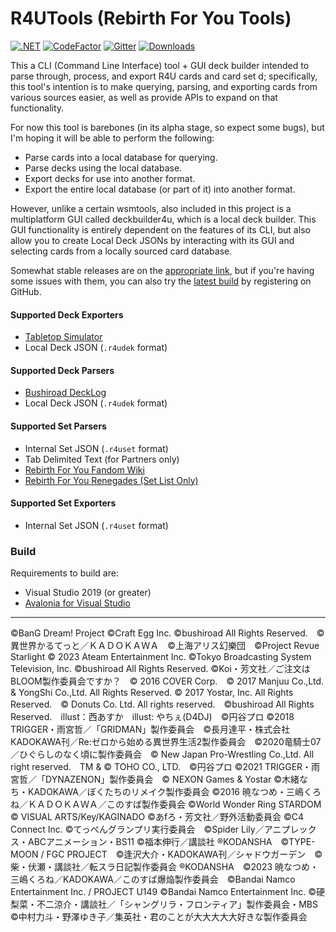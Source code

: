 R4UTools (Rebirth For You Tools)
===========
[![.NET](https://github.com/ronelm2000/r4utools/workflows/.NET/badge.svg)](https://github.com/ronelm2000/r4utools/actions/workflows/nightly.yml)
[![CodeFactor](https://www.codefactor.io/repository/github/ronelm2000/r4utools/badge)](https://www.codefactor.io/repository/github/ronelm2000/)
[![Gitter](https://badges.gitter.im/wsmtools/community.svg)](https://gitter.im/wsmtools/community?utm_source=badge&utm_medium=badge&utm_campaign=pr-badge)
[![Downloads](https://img.shields.io/github/downloads/ronelm2000/r4utools/total.svg)](https://tooomm.github.io/github-release-stats/?username=ronelm2000&repository=r4utools)

This a CLI (Command Line Interface) tool + GUI deck builder intended to parse through, process, and export R4U cards and card set d; specifically, this tool's intention is to make querying, parsing, and exporting cards from various sources easier, as
well as provide APIs to expand on that functionality.

For now this tool is barebones (in its alpha stage, so expect some bugs), but I'm hoping it will be able to perform the following:
* Parse cards into a local database for querying.
* Parse decks using the local database.
* Export decks for use into another format.
* Export the entire local database (or part of it) into another format.

However, unlike a certain wsmtools, also included in this project is a multiplatform GUI called deckbuilder4u, which is a local deck builder. This GUI functionality is entirely dependent on the features of its CLI, but also allow you to create Local Deck JSONs by interacting with its GUI and selecting cards from a locally sourced card database.

Somewhat stable releases are on the [appropriate link](https://github.com/ronelm2000/r4utools/releases), but if you're having some issues with them, you can also try the [latest build](https://github.com/ronelm2000/r4utools/actions) by
registering on GitHub. 

#### Supported Deck Exporters ####
* [Tabletop Simulator](https://steamcommunity.com/sharedfiles/filedetails/?id=2173923861)
* Local Deck JSON (`.r4udek` format)

#### Supported Deck Parsers ####
* [Bushiroad DeckLog](https://decklog.bushiroad.com/)
* Local Deck JSON (`.r4udek` format)

#### Supported Set Parsers ####
* Internal Set JSON (`.r4uset` format)
* Tab Delimited Text (for Partners only)
* [Rebirth For You Fandom Wiki](https://rebirth-for-you.fandom.com/wiki/Rebirth_for_you_Wiki)
* [Rebirth For You Renegades (Set List Only)](https://rebirthforyourenegades.wordpress.com/category/set-lists/)

#### Supported Set Exporters ####
* Internal Set JSON (`.r4uset` format)

### Build ###
Requirements to build are:
* Visual Studio 2019 (or greater)
* [Avalonia for Visual Studio](https://marketplace.visualstudio.com/items?itemName=AvaloniaTeam.AvaloniaforVisualStudio)

-----
©BanG Dream! Project ©Craft Egg Inc. ©bushiroad All Rights Reserved.　©異世界かるてっと／ＫＡＤＯＫＡＷＡ　©上海アリス幻樂団　©Project Revue Starlight © 2023 Ateam Entertainment Inc. ©Tokyo Broadcasting System Television, Inc. ©bushiroad All Rights Reserved. ©Koi・芳文社／ご注文はBLOOM製作委員会ですか？　© 2016 COVER Corp.　© 2017 Manjuu Co.,Ltd. & YongShi Co.,Ltd. All Rights Reserved. © 2017 Yostar, Inc. All Rights Reserved.　© Donuts Co. Ltd. All rights reserved.　©bushiroad All Rights Reserved.　illust：西あすか　illust: やちぇ(D4DJ)　©円谷プロ ©2018 TRIGGER・雨宮哲／「GRIDMAN」製作委員会　©長月達平・株式会社KADOKAWA刊／Re:ゼロから始める異世界生活2製作委員会　©2020竜騎士07／ひぐらしのなく頃に製作委員会　© New Japan Pro-Wrestling Co.,Ltd. All right reserved.　TM & © TOHO CO., LTD.　©円谷プロ ©2021 TRIGGER・雨宮哲／「DYNAZENON」製作委員会　© NEXON Games & Yostar ©木緒なち・KADOKAWA／ぼくたちのリメイク製作委員会 ©2016 暁なつめ・三嶋くろね／ＫＡＤＯＫＡＷＡ／このすば製作委員会 ©World Wonder Ring STARDOM © VISUAL ARTS/Key/KAGINADO ©あfろ・芳文社／野外活動委員会 ©C4 Connect Inc. ©てっぺんグランプリ実行委員会　©Spider Lily／アニプレックス・ABCアニメーション・BS11 ©福本伸行／講談社 ®KODANSHA　©TYPE-MOON / FGC PROJECT　©逢沢大介・KADOKAWA刊／シャドウガーデン　©柴・伏瀬・講談社／転スラ日記製作委員会 ®KODANSHA　©2023 暁なつめ・三嶋くろね／KADOKAWA／このすば爆焔製作委員会　©Bandai Namco Entertainment Inc. / PROJECT U149 ©Bandai Namco Entertainment Inc. ©硬梨菜・不二涼介・講談社／「シャングリラ・フロンティア」製作委員会・MBS ©中村力斗・野澤ゆき子／集英社・君のことが大大大大大好きな製作委員会